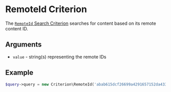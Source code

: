# RemoteId Criterion

The [`RemoteId` Search Criterion](https://github.com/ezsystems/ezplatform-kernel/blob/v1.0.0/eZ/Publish/API/Repository/Values/Content/Query/Criterion/RemoteId.php)
searches for content based on its remote content ID.

## Arguments

- `value` - string(s) representing the remote IDs

## Example

``` php
$query->query = new Criterion\RemoteId('abab615dcf26699a4291657152da4337');
```

